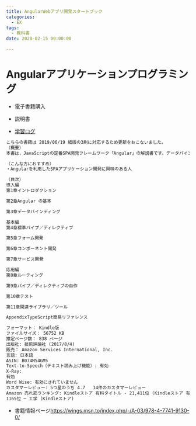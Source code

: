```yaml
---
title: AngularWebアプリ開発スタートブック
categories:
  - EX
tags: 
  - 教科書
date: 2020-02-15 00:00:00

---
```


# Angularアプリケーションプログラミング

- 電子書籍購入

- 説明書

- [学習ログ](/pdf/Angularアプリケーションプログラミング.pdf)

```txt
こちらの書籍は 2019/06/19 紙版の3刷に対応するため更新をおこないました。
（概要）
本書は，JavaScriptの定番SPA開発フレームワーク「Angular」の解説書です。データバインディング，コンポーネント，依存性注入といったAngularを理解するための基本要素をはじめ，ディレクティブ／パイプ，フォーム，ルーティング，モジュール／コンポーネントの技術解説，ディレクティブ／パイプ／サービスの自作やテストなどの応用的なテーマまでを網羅。また，Angular 4に対応し，5以降のアップグレードにも留意した解説を行っています。Angularによる動的Webアプリケーション開発に必要となる知識が，この1冊で身に付きます！

（こんな方におすすめ）
・Angularを利用したSPAアプリケーション開発に興味のある人

（目次）
導入編
第1章イントロダクション

第2章Angular の基本

第3章データバインディング

基本編
第4章標準パイプ／ディレクティブ

第5章フォーム開発

第6章コンポーネント開発

第7章サービス開発

応用編
第8章ルーティング

第9章パイプ／ディレクティブの自作

第10章テスト

第11章関連ライブラリ／ツール

AppendixTypeScript簡易リファレンス

フォーマット： Kindle版
ファイルサイズ： 56752 KB
推定ページ数： 838 ページ
出版社: 技術評論社 (2017/8/4)
販売： Amazon Services International, Inc.
言語: 日本語
ASIN: B074M54GM5
Text-to-Speech（テキスト読み上げ機能）: 有効 
X-Ray:
有効
Word Wise: 有効にされていません
カスタマーレビュー: 5つ星のうち 4.7   14件のカスタマーレビュー
Amazon 売れ筋ランキング: Kindleストア 有料タイトル - 21,411位 (Kindleストア 有料タイトルの売れ筋ランキングを見る)
1165位 ─ 工学 (Kindleストア)

```

- 書籍情報ページ<https://wings.msn.to/index.php/-/A-03/978-4-7741-9130-0/>
